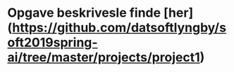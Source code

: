 # Opgave beskrivesle finde [her] (https://github.com/datsoftlyngby/soft2019spring-ai/tree/master/projects/project1)
